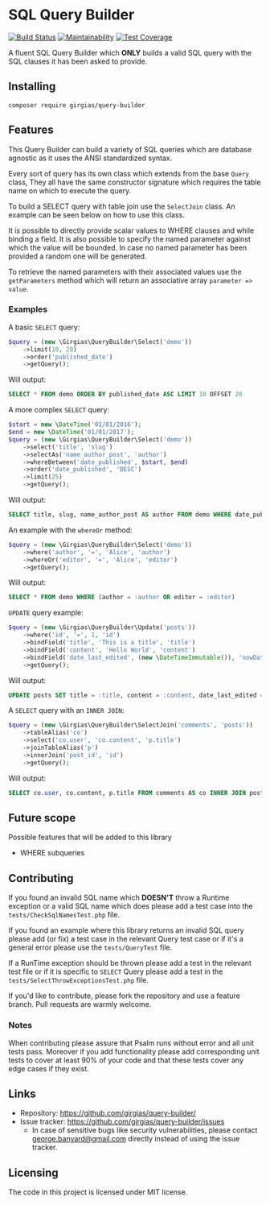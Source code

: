 # SQL Query Builder
[![Build Status](https://travis-ci.org/Girgias/query-builder.svg?branch=master)](https://travis-ci.org/Girgias/query-builder)
[![Maintainability](https://api.codeclimate.com/v1/badges/e804486b68df4080cead/maintainability)](https://codeclimate.com/github/Girgias/query-builder/maintainability)
[![Test Coverage](https://api.codeclimate.com/v1/badges/e804486b68df4080cead/test_coverage)](https://codeclimate.com/github/Girgias/query-builder/test_coverage)

A fluent SQL Query Builder which **ONLY** builds a valid SQL query with the SQL 
clauses it has been asked to provide.

## Installing

```shell
composer require girgias/query-builder
```

## Features

This Query Builder can build a variety of SQL queries which are database agnostic
as it uses the ANSI standardized syntax.

Every sort of query has its own class which extends from the base ``Query`` class,
They all have the same constructor signature which requires the table name 
on which to execute the query.

To build a SELECT query with table join use the ``SelectJoin`` class.
An example can be seen below on how to use this class.

It is possible to directly provide scalar values to WHERE clauses and while binding a field.
It is also possible to specify the named parameter against which the value will be bounded.
In case no named parameter has been provided a random one will be generated.

To retrieve the named parameters with their associated values use the ``getParameters``
method which will return an associative array ``parameter => value``.

### Examples
A basic ``SELECT`` query:
```php
$query = (new \Girgias\QueryBuilder\Select('demo'))
    ->limit(10, 20)
    ->order('published_date')
    ->getQuery();
```
Will output:
```sql
SELECT * FROM demo ORDER BY published_date ASC LIMIT 10 OFFSET 20
```

A more complex ``SELECT`` query:
```php
$start = new \DateTime('01/01/2016');
$end = new \DateTime('01/01/2017');
$query = (new \Girgias\QueryBuilder\Select('demo'))
    ->select('title', 'slug')
    ->selectAs('name_author_post', 'author')
    ->whereBetween('date_published', $start, $end)
    ->order('date_published', 'DESC')
    ->limit(25)
    ->getQuery();
```

Will output:
```sql
SELECT title, slug, name_author_post AS author FROM demo WHERE date_published BETWEEN '2016-01-01 00:00:00' AND '2017-01-01 00:00:00' ORDER BY date_published DESC LIMIT 25
```

An example with the ``whereOr`` method:
```php
$query = (new \Girgias\QueryBuilder\Select('demo'))
    ->where('author', '=', 'Alice', 'author')
    ->whereOr('editor', '=', 'Alice', 'editor')
    ->getQuery();
```

Will output:
```sql
SELECT * FROM demo WHERE (author = :author OR editor = :editor)
```

``UPDATE`` query example:
```php
$query = (new \Girgias\QueryBuilder\Update('posts'))
    ->where('id', '=', 1, 'id')
    ->bindField('title', 'This is a title', 'title')
    ->bindField('content', 'Hello World', 'content')
    ->bindField('date_last_edited', (new \DateTimeImmutable()), 'nowDate')
    ->getQuery();
```

Will output:
```sql
UPDATE posts SET title = :title, content = :content, date_last_edited = :now_date WHERE id = :id
```

A ``SELECT`` query with an ``INNER JOIN``:
```php
$query = (new \Girgias\QueryBuilder\SelectJoin('comments', 'posts'))
    ->tableAlias('co')
    ->select('co.user', 'co.content', 'p.title')
    ->joinTableAlias('p')
    ->innerJoin('post_id', 'id')
    ->getQuery();
```

Will output:
```sql
SELECT co.user, co.content, p.title FROM comments AS co INNER JOIN posts AS p ON comments.post_id = posts.id
```

## Future scope

Possible features that will be added to this library

* WHERE subqueries 

## Contributing

If you found an invalid SQL name which **DOESN'T** throw a Runtime exception
or a valid SQL name which does please add a test case into the 
``tests/CheckSqlNamesTest.php`` file.

If you found an example where this library returns an invalid SQL query
please add (or fix) a test case in the relevant Query test case or if it's
a general error please use the ``tests/QueryTest`` file.

If a RunTime exception should be thrown please add a test in the relevant test file
or if it is specific to ``SELECT`` Query please add a test in the
``tests/SelectThrowExceptionsTest.php`` file.

If you'd like to contribute, please fork the repository and use a feature
branch. Pull requests are warmly welcome.

### Notes
When contributing please assure that Psalm runs without error
and all unit tests pass.
Moreover if you add functionality please add corresponding unit tests to cover
at least 90% of your code and that these tests cover any edge cases if they exist.

## Links

- Repository: https://github.com/girgias/query-builder/
- Issue tracker: https://github.com/girgias/query-builder/issues
  - In case of sensitive bugs like security vulnerabilities, please contact
    george.banyard@gmail.com directly instead of using the issue tracker.


## Licensing

The code in this project is licensed under MIT license.
